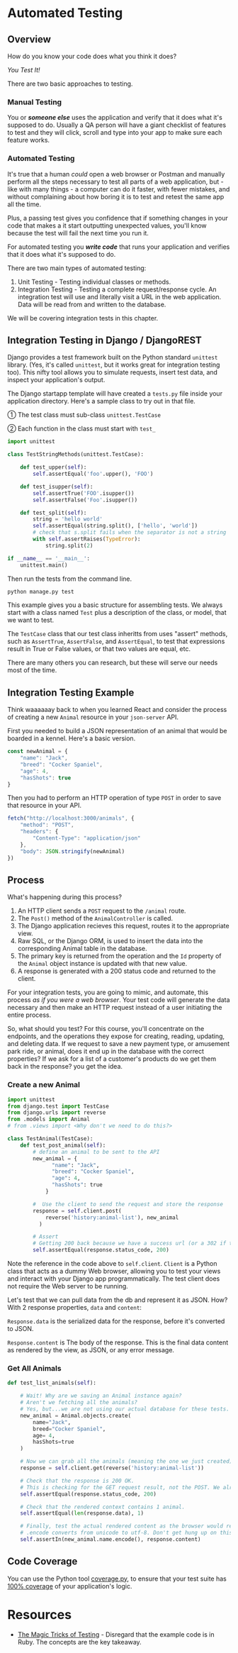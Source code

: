# Automated Testing

## Overview

How do you know your code does what you think it does?

_You Test It!_

There are two basic approaches to testing.

### Manual Testing

You or _**someone else**_ uses the application and verify that it does what it's supposed to do. Usually a QA person will have a giant checklist of features to test and they will click, scroll and type into your app to make sure each feature works.

### Automated Testing

It's true that a human _could_ open a web browser or Postman and manually perform all the steps necessary to test all parts of a web application, but - like with many things - a computer can do it faster, with fewer mistakes, and without complaining about how boring it is to test and retest the same app all the time.

Plus, a passing test gives you confidence that if something changes in your code that makes a it start outputting unexpected values, you'll know because the test will fail the next time you run it.

For automated testing you _**write code**_ that runs your application and verifies that it does what it's supposed to do.

There are two main types of automated testing:
1. Unit Testing - Testing individual classes or methods.
1. Integration Testing - Testing a complete request/response cycle. An integration test will use and literally visit a URL in the web application. Data will be read from and written to the database.

We will be covering integration tests in this chapter.

## Integration Testing in Django / DjangoREST

Django provides a test framework built on the Python standard `unittest` library. (Yes, it's called `unittest`, but it works great for integration testing too). This nifty tool allows you to simulate requests, insert test data, and inspect your application's output.

The Django startapp template will have created a `tests.py` file inside your application directory. Here's a sample class to try out in that file.

① The test class must sub-class `unittest.TestCase`

② Each function in the class must start with `test_`

```python
import unittest

class TestStringMethods(unittest.TestCase):

    def test_upper(self):
        self.assertEqual('foo'.upper(), 'FOO')

    def test_isupper(self):
        self.assertTrue('FOO'.isupper())
        self.assertFalse('Foo'.isupper())

    def test_split(self):
        string = 'hello world'
        self.assertEqual(string.split(), ['hello', 'world'])
        # check that s.split fails when the separator is not a string
        with self.assertRaises(TypeError):
            string.split(2)

if __name__ == '__main__':
    unittest.main()
```

Then run the tests from the command line.

```py
python manage.py test
```

This example gives you a basic structure for assembling tests. We always start with a class named `Test` plus a description of the class, or model, that we want to test.

The `TestCase` class that our test class inheritts from uses "assert" methods, such as `AssertTrue`, `AssertFalse`, and `AssertEqual`, to test that expressions result in True or False values, or that two values are equal, etc.

There are many others you can research, but these will serve our needs most of the time.

## Integration Testing Example

Think waaaaaay back to when you learned React and consider the process of creating a new `Animal` resource in your `json-server` API.

First you needed to build a JSON representation of an animal that would be boarded in a kennel. Here's a basic version.

```js
const newAnimal = {
    "name": "Jack",
    "breed": "Cocker Spaniel",
    "age": 4,
    "hasShots": true
}
```
Then you had to perform an HTTP operation of type `POST` in order to save that resource in your API.

```js
fetch("http://localhost:3000/animals", {
    "method": "POST",
    "headers": {
        "Content-Type": "application/json"
    },
    "body": JSON.stringify(newAnimal)
})
```

## Process

What's happening during this process?

1. An HTTP client sends a `POST` request to the `/animal` route.
1. The `Post()` method of the `AnimalController` is called.
1. The Django application recieves this request, routes it to the appropriate view.
1. Raw SQL, or the Django ORM, is used to insert the data into the corresponding Animal table in the database.
1. The primary key is returned from the operation and the `Id` property of the `Animal` object instance is updated with that new value.
1. A response is generated with a 200 status code and returned to the client.

For your integration tests, you are going to mimic, and automate, this process _as if you were a web browser_. Your test code will generate the data necessary and then make an HTTP request instead of a user initiating the entire process.

So, what should you test? For this course, you'll concentrate on the endpoints, and the operations they expose for creating, reading, updating, and deleting data. If we request to save a new payment type, or amusement park ride, or animal, does it end up in the database with the correct properties? If we ask for a list of a customer's products do we get them back in the response? you get the idea.

### Create a new Animal
```py
import unittest
from django.test import TestCase
from django.urls import reverse
from .models import Animal
# from .views import <Why don't we need to do this?>

class TestAnimal(TestCase):
    def test_post_animal(self):
        # define an animal to be sent to the API
        new_animal = {
              "name": "Jack",
              "breed": "Cocker Spaniel",
              "age": 4,
              "hasShots": true
            }

        #  Use the client to send the request and store the response
        response = self.client.post(
            reverse('history:animal-list'), new_animal
          )

        # Assert
        # Getting 200 back because we have a success url (or a 302 if the view is redirecting )
        self.assertEqual(response.status_code, 200)

```
Note the reference in the code above to `self.client`. `Client` is a Python class that acts as a dummy Web browser, allowing you to test your views and interact with your Django app programmatically. The test client does not require the Web server to be running.

Let's test that we can pull data from the db and represent it as JSON. How? With 2 response properties, `data` and `content`:

`Response.data` is the serialized data for the response, before it's converted to JSON.

`Response.content` is The body of the response. This is the final data content as rendered by the view, as JSON, or any error message.

### Get All Animals

```py
def test_list_animals(self):

    # Wait! Why are we saving an Animal instance again?
    # Aren't we fetching all the animals?
    # Yes, but...we are not using our actual database for these tests. Your instructor will explain.
    new_animal = Animal.objects.create(
        name="Jack",
        breed="Cocker Spaniel",
        age= 4,
        hasShots=true
    )

    # Now we can grab all the animals (meaning the one we just created) from the db
    response = self.client.get(reverse('history:animal-list'))

    # Check that the response is 200 OK.
    # This is checking for the GET request result, not the POST. We already checked that POST works in the previous test!
    self.assertEqual(response.status_code, 200)

    # Check that the rendered context contains 1 animal.
    self.assertEqual(len(response.data), 1)

    # Finally, test the actual rendered content as the browser would receive it
    # .encode converts from unicode to utf-8. Don't get hung up on this. It's just how we can compare apples to apples
    self.assertIn(new_animal.name.encode(), response.content)
```

## Code Coverage

You can use the Python tool [coverage.py](https://coverage.readthedocs.io/en/latest/), to ensure that your test suite has [100% coverage](http://blog.liw.fi/posts/unittest-coverage/) of your application's logic.


# Resources
* [The Magic Tricks of Testing](https://www.youtube.com/watch?v=URSWYvyc42M) - Disregard that the example code is in Ruby. The concepts are the key takeaway.
